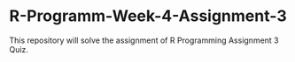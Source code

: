 # R-Programm-Week-4-Assignment-3
This repository will solve the assignment of R Programming Assignment 3 Quiz.
